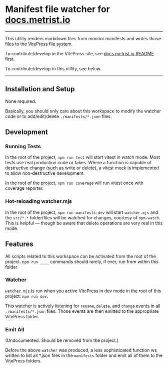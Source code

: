 # Manifest file watcher for [docs.metrist.io](https://docs.metrist.io/)

---

This utility renders markdown files from monitor manifests and writes those files to the VitePress file system.

To contribute/develop in the VitePress site, see [docs.metrist.io README](../README.md) first.

To contribute/develop to this utility, see below.

---

## Installation and Setup

None required.

Basically, you should only care about this workspace to modify the watcher code or to add/edit/delete `./manifests/*.json` files.

## Development

### Running Tests

In the root of the project, `npm run test` will start vitest in watch mode. Most tests use real production code or fakes. Where a function is capable of destructive change (such as write or delete), a vitest mock is implemented to allow non-destructive development.

In the root of the project, `npm run coverage` will run vitest once with coverage reporter.

### Hot-reloading watcher.mjs

In the root of the project, `npm run manifests:dev` will start `watcher.mjs` and the `src/*.*` folder/files will be watched for changes, courtesy of `npm-watch`. This is helpful — though be aware that delete operations are very real in this mode.


## Features

All scripts related to this workspace can be activated from the root of the project. `npm run ____` commands should rarely, if ever, run from within this folder.

### Watcher

`watcher.mjs` is run when you active VitePress in dev mode in the root of this project: `npm run dev`.

This watcher is actively listening for `rename`, `delete`, and `change` events in all `./manifests/*.json` files. Those events are then emitted to the appropriate VitePress folder.

### Emit All

(Undocumented. Should be removed from the project.)

Before the above `watcher` was produced, a less sophisticated function ws written to list all *.json files in the `manifests` folder and emit all of them to the VitePress folders.
